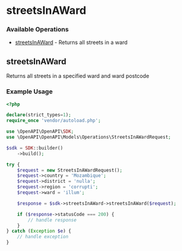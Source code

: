 # streetsInAWard

### Available Operations

* [streetsInAWard](#streetsinaward) - Returns all streets in a ward

## streetsInAWard

Returns all streets in a specified ward and ward postcode

### Example Usage

```php
<?php

declare(strict_types=1);
require_once 'vendor/autoload.php';

use \OpenAPI\OpenAPI\SDK;
use \OpenAPI\OpenAPI\Models\Operations\StreetsInAWardRequest;

$sdk = SDK::builder()
    ->build();

try {
    $request = new StreetsInAWardRequest();
    $request->country = 'Mozambique';
    $request->district = 'nulla';
    $request->region = 'corrupti';
    $request->ward = 'illum';

    $response = $sdk->streetsInAWard->streetsInAWard($request);

    if ($response->statusCode === 200) {
        // handle response
    }
} catch (Exception $e) {
    // handle exception
}
```
